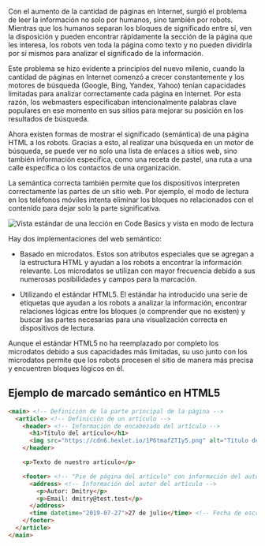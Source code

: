 
Con el aumento de la cantidad de páginas en Internet, surgió el problema de leer la información no solo por humanos, sino también por robots. Mientras que los humanos separan los bloques de significado entre sí, ven la disposición y pueden encontrar rápidamente la sección de la página que les interesa, los robots ven toda la página como texto y no pueden dividirla por sí mismos para analizar el significado de la información.

Este problema se hizo evidente a principios del nuevo milenio, cuando la cantidad de páginas en Internet comenzó a crecer constantemente y los motores de búsqueda (Google, Bing, Yandex, Yahoo) tenían capacidades limitadas para analizar correctamente cada página en Internet. Por esta razón, los webmasters especificaban intencionalmente palabras clave populares en ese momento en sus sitios para mejorar su posición en los resultados de búsqueda.

Ahora existen formas de mostrar el significado (semántica) de una página HTML a los robots. Gracias a esto, al realizar una búsqueda en un motor de búsqueda, se puede ver no solo una lista de enlaces a sitios web, sino también información específica, como una receta de pastel, una ruta a una calle específica o los contactos de una organización.

La semántica correcta también permite que los dispositivos interpreten correctamente las partes de un sitio web. Por ejemplo, el modo de lectura en los teléfonos móviles intenta eliminar los bloques no relacionados con el contenido para dejar solo la parte significativa.

![Vista estándar de una lección en Code Basics y vista en modo de lectura](../assets/read-view.png)

Hay dos implementaciones del web semántico:

* Basado en microdatos. Estos son atributos especiales que se agregan a la estructura HTML y ayudan a los robots a encontrar la información relevante. Los microdatos se utilizan con mayor frecuencia debido a sus numerosas posibilidades y campos para la marcación.

* Utilizando el estándar HTML5. El estándar ha introducido una serie de etiquetas que ayudan a los robots a analizar la información, encontrar relaciones lógicas entre los bloques (o comprender que no existen) y buscar las partes necesarias para una visualización correcta en dispositivos de lectura.

Aunque el estándar HTML5 no ha reemplazado por completo los microdatos debido a sus capacidades más limitadas, su uso junto con los microdatos permite que los robots procesen el sitio de manera más precisa y encuentren bloques lógicos en él.

## Ejemplo de marcado semántico en HTML5

```html
<main> <!-- Definición de la parte principal de la página -->
  <article> <!-- Definición de un artículo -->
    <header> <!-- Información de encabezado del artículo -->
      <h1>Título del artículo</h1>
      <img src="https://cdn6.hexlet.io/1P6tmafZTIy5.png" alt="Título del artículo">
    </header>

    <p>Texto de nuestro artículo</p>

    <footer> <!-- "Pie de página del artículo" con información del autor y fecha -->
      <address> <!-- Información del autor del artículo -->
        <p>Autor: Dmitry</p>
        <p>Email: dmitry@test.test</p>
      </address>
      <time datetime="2019-07-27">27 de julio</time> <!-- Fecha de escritura del artículo -->
    </footer>
  </article>
</main>
```
